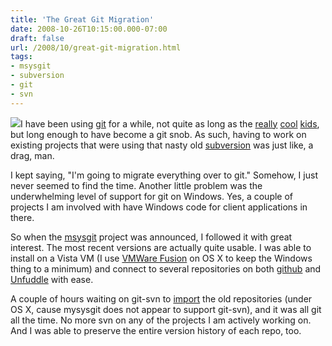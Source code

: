 ```yaml
---
title: 'The Great Git Migration'
date: 2008-10-26T10:15:00.000-07:00
draft: false
url: /2008/10/great-git-migration.html
tags: 
- msysgit
- subversion
- git
- svn
---
```


[![](http://www.naknekfish.com/images/salmon.jpg)](http://www.naknekfish.com/images/salmon.jpg)I have been using [git](http://git.or.cz/) for a while, not quite as long as the [really](http://www.rubini.us/) [cool](http://peepcode.com) [kids](http://www.gitcasts.com/), but long enough to have become a git snob. As such, having to work on existing projects that were using that nasty old [subversion](http://subversion.tigris.org/) was just like, a drag, man.  
  
I kept saying, "I'm going to migrate everything over to git." Somehow, I just never seemed to find the time. Another little problem was the underwhelming level of support for git on Windows. Yes, a couple of projects I am involved with have Windows code for client applications in there.  
  
So when the [msysgit](http://code.google.com/p/msysgit/) project was announced, I followed it with great interest. The most recent versions are actually quite usable. I was able to install on a Vista VM (I use [VMWare Fusion](http://www.vmware.com/products/fusion/) on OS X to keep the Windows thing to a minimum) and connect to several repositories on both [github](http://github.com/) and [Unfuddle](http://unfuddle.com/) with ease.  
  
A couple of hours waiting on git-svn to [import](http://github.com/guides/import-from-subversion) the old repositories (under OS X, cause mysysgit does not appear to support git-svn), and it was all git all the time. No more svn on any of the projects I am actively working on. And I was able to preserve the entire version history of each repo, too.